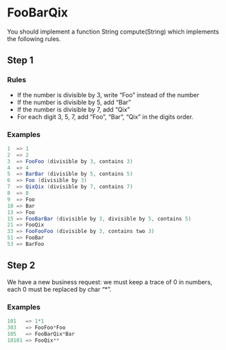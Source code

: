 # FooBarQix

You should implement a function String compute(String) which implements the following rules.

## Step 1

### Rules

- If the number is divisible by 3, write “Foo” instead of the number
- If the number is divisible by 5, add “Bar”
- If the number is divisible by 7, add “Qix”
- For each digit 3, 5, 7, add “Foo”, “Bar”, “Qix” in the digits order.

### Examples

```java
1  => 1
2  => 2
3  => FooFoo (divisible by 3, contains 3)
4  => 4
5  => BarBar (divisible by 5, contains 5)
6  => Foo (divisible by 3)
7  => QixQix (divisible by 7, contains 7)
8  => 8
9  => Foo
10 => Bar
13 => Foo
15 => FooBarBar (divisible by 3, divisible by 5, contains 5)
21 => FooQix
33 => FooFooFoo (divisible by 3, contains two 3)
51 => FooBar
53 => BarFoo
```

## Step 2

We have a new business request: we must keep a trace of 0 in numbers, each 0 must be replaced by char “*”.

### Examples

```java
101   => 1*1
303   => FooFoo*Foo
105   => FooBarQix*Bar
10101 => FooQix**
```